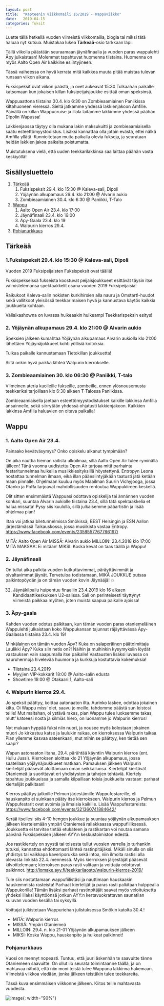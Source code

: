 ```yaml
---
layout: post
title:  "Kapteenin viikkomaili 16/2019 - Wappuviikko"
date:   2019-04-15
categories: fuksit
---
```


Luette tällä hetkellä vuoden viimeistä viikkomailia, blogia tai miksi tätä haluaa nyt kutsua. Muistakaa lukea <b>Tärkeää</b>-osio tarkkaan läpi. 

Tällä viikolla päästään seuraamaan jäynäfinaalia ja vuoden paras wappulehti Äpy julkaistaan! Molemmat tapahtuvat huomenna tiistaina. Huomenna on myös Aalto Open Air kaikkine esiintyjineen.

Tässä vaiheessa on hyvä kerrata mitä kaikkea muuta pitää muistaa tulevan runsaan viikon aikana. 

Fuksispeksit ovat viikon päästä, ja ovet aukeavat 15:30 Tulkaahan paikalle katsomaan kun jokaisen killan fuksipeijaisjoukke esittää oman speksinsä.

Wappuaattona tiistaina 30.4. klo 6:30 on Zombieaamiainen Paniikissa kiltahuoneen vieressä. Sieltä jatkamme yhdessä lakkienjakoon Amfille. Päivällä on killan Wappucruise ja illala laitamme lakkimme yhdessä päähän Dipolin Wapussa!

Lakkienjaossa täytyy olla mukana lakin maksukuitti ja zombieaamiaisella saatu esteettömyystodistus. Lisäksi kannattaa olla jotain evästä, ettei nälkä Amfilla yllätä. Kunnioitetaan muita paikalla olevia fukseja, ja seurataan heidän lakkien jakoa paikalta poistumatta.

Muistutuksena vielä, että uuden teekkarilakkinsa saa laittaa päähän vasta keskiyöllä!

## Sisällysluettelo
1. [Tärkeää](#tarkeaa)
    1. Fuksispeksit 29.4. klo 15:30 @ Kaleva-sali, Dipoli
    2. Yöjäynän alkupamaus 29.4. klo 21:00 @ Alvarin aukio
    3. Zombieaamiainen 30.4. klo 6:30 @ Paniikki, T-Talo
2. [Wappu](#wappu)
    1. Aalto Open Air 23.4. klo 17:00
    2. Jäynäfinaali 23.4. klo 16:00
    3. Äpy-Gaala 23.4. klo 19
    4. Walpurin kierros 29.4.
3. [Pohjanurkkaus](#pohjanurkkaus)

## Tärkeää

### 1.Fuksispeksit 29.4. klo 15:30 @ Kaleva-sali, Dipoli
Vuoden 2019 Fuksipeijaisten Fuksispeksit ovat täällä!

Fuksispekseissä fukseista koostuvat peijaisjoukkueet esittävät täysin itse valmistelemansa spektaakkelit osana vuoden 2019 Fuksipeijaisia!

Raikukoot Kaleva-salin nokisten kurkihirsien alla nauru ja Omstart!-huudot sekä vallitkoot yleisössä teekkarimaisen hyvä ja kannustava käytös kaikkia joukkueita kohtaan.

Väliaikashowna on luvassa huikeaakin huikeampi Teekkarispeksin esitys!

### 2. Yöjäynän alkupamaus 29.4. klo 21:00 @ Alvarin aukio
Speksien jälkeen kumahtaa Yöjäynän alkupamaus Alvarin aukiolla klo 21:00 lähettäen Yöjäynäjokkueet kohti yöllisiä koitoksia.

Tulkaa paikalle kannustamaan Tietokillan joukkuetta!

Siitä onkin hyvä paikka lähteä Walpurin kierrokselle.

### 3. Zombieaamiainen 30. klo 06:30 @ Paniikki, T-talo

Viimeinen ateria kuolleille fukseille, zombeille, ennen ylösnousemusta teekkariksi tarjoillaan klo 6:30 alkaen T-Talossa Paniikissa.

Zombieaamiaisella jaetaan esteettömyystodistukset kaikille lakkinsa Amfilla ansainnelle, sekä siirrytään yhdessä ohjatusti lakkienjakoon. Kaikkien lakkinsa Amfilla haluavien on oltava paikalla!

## Wappu

### 1. Aalto Open Air 23.4.

Painaako kevätväsymys? Onko opiskelu alkanut tympimään? 
 
On aika nauttia hieman raitista ulkoilmaa, sillä Aalto Open Air tulee ryminällä jälleen! Tänä vuonna uudistettu Open Air tarjoaa mitä parhainta festaritunnelmaa huikeilla musiikkiesityksillä höystettynä. Entropyn Leona nostattaa tunnelman ilmaan, eikä illan pääesiintyjäkään taatusti jätä ketään maan pinnalle. Ohjelmaan kuuluu myös Maailman Suurin Vichyjooga, jossa Otanko ja PoRa tarjoavat mahdollisuuden rentoutua Wappukiireen keskellä. 

Olit sitten ensimmäistä Wappuasi odottava opiskelija tai ännännen vuoden konkari, suuntaa Alvarin aukiolle tiistaina 23.4, sillä tätä spektaakkelia et halua missata! Pysy siis kuulolla, sillä julkaisemme pääartistin ja lisää ohjelmaa pian!

Iltaa voi jatkaa biletunnelmissa Smökissä, BEST Helsingin ja ESN Aallon järjestämässä Taikauskossa, jossa musiikista vastaa Entropy.
https://www.facebook.com/events/2358557767766197/

MITÄ: Aalto Open Air
MISSÄ: Alvarin aukio
MILLOIN: 23.4.2018 klo 17:00
MITÄ MAKSAA: Ei mitään!
MIKSI: Koska kevät on taas täällä ja Wappu!

### 2. Jäynäfinaali
On tullut aika palkita vuoden kutkuttavimmat, päräyttävimmät ja oivaltavimmat jäynät. Tervetuloa todistamaan, MIKÄ JOUKKUE putsaa palkintopöydän ja on tämän vuoden kovin Jäynääjä! 💥

32. Jäynäkilpailu huipentuu finaaliin 23.4.2019 klo 16 alkaen Kandidaattikeskuksen U2-salissa. Sali on perinteisesti täyttynyt viimeistä paikkaa myöten, joten muista saapua paikalle ajoissa!

### 3. Äpy-gaala
Kahden vuoden odotus palkitaan, kun tämän vuoden paras otaniemeläinen Wappulehti julkaistaan koko Wappukansan tajunnat räjäyttävässä Äpy-Gaalassa tiistaina 23.4. klo 19! 

Minkälainen on tämän vuoden Äpy? Kuka on salaperäinen päätoimittaja Laulikki Äpy? Kuka siin netis on?! Näihin ja muihinkin kysymyksiin löydät vastauksen vain saapumalla itse paikalle! Vastausten lisäksi luvassa on nauruhermoja hivelevää huumoria ja kurkkuja kostuttavia kokemuksia! 

* Tiistaina 23.4.2019
* Myyjien VIP-kokkarit 18:00 @ Aalto-salin edusta
* Showtime 19:00 @ Otakaari 1, Aalto-sali

### 4. Walpurin kierros 29.4.
Jo speksit päättyy, koittaa aatonaaton ilta. Aurinko laskee, odottaa jokainen kilta. 
Oi Wappu miss’ olet, saavu jo meille, tahdomme päästä sun loistosi teille!
Mut maltahan, oi ystävä rakas, pian Wappu tulee luoksemme takas,
mutt’ katseesi nosta ja silmiäs hiero, on luonamme jo Walpurin kierros!

Nyt mukaan hyppää fuksi niin nuori, ja nousee myös kolostaan jokainen muori
Jo kirkastuu katse ja laulukin raikaa, on kierroksessa Walpurin taikaa.
Pian yllemme kasvaa sateenkaari, mut mihin se päättyy, ken tietää sen saapi?

Wapun aatonaaton iltana, 29.4. pärähtää käyntiin Walpurin kierros (ent. Hullu Jussi). Kierroksen aloittaa klo 21 Yöjäynän alkupamaus, jossa saatellaan yöjäynäjoukkueet matkaan. Pamauksen jälkeen Walpurin kiertelijät pääsevät aloittamaan oman seikkailunsa. Kiertelijät kiertävät Otaniemeä ja suorittavat eri yhdistysten ja tahojen tehtäviä. Kiertely tapahtuu joukkueissa ja samalla kilpaillaan toisia joukkueita vastaan: parhaat kiertelijät palkitaan! 

Kierros päättyy jatkoille Pelmun järjestämille Wappufestareille, eli hauskanpito ei suinkaan pääty itse kierrokseen. Walpurin kierros ja Pelmun Wappufestarit ovat avoimia ja ilmaisia kaikille. Lisää Wappufestareista: https://www.facebook.com/events/321360741884642/

Kerää itsellesi siis 4-10 hengen joukkue ja suuntaa yöjäynän alkupamauksen jälkeen kiertelemään ympäri Otaniemeä railakkaassa wappufiiliksessä. Joukkuetta ei tarvitse tietää etukäteen ja rastikartan voi noutaa samana päivänä Fuksispeksien jälkeen AYY:n keskustoimiston edestä.

Jos rastikiertely on syystä tai toisesta tullut vuosien varrella jo turhankin tutuksi, kannattaa ehdottomasti lähteä rastinpitäjäksi. Mikäli sinulla on siis yhdistys tai vaikkapa kaveriporukka sekä intoa, niin ilmoita rastisi alla olevasta linkistä 22.4. mennessä. Myös kierroksen järjestäjät pääsevät kilvoittelemaan; kierroksen paras rasti valitaan ja voittajia odottavat palkinnot.
http://lomake.ayy.fi/teekkarijaosto/walpurin-kierros-2019/

Tule siis nostattamaan wappufiilistäsi ja nauttimaan hauskaakin hauskemmista rasteista! Parhaat kiertelijät ja paras rasti palkitaan hulppealla Wappukorilla! Tämän lisäksi parhaat rastinpitäjät saavat myös veloituksetta yhdeksi illaksi käyttöönsä jonkun AYY:n kertavuokrattavan saunatilan kuluvan vuoden kesällä tai syksyllä.

Voittajat julkistetaan Wappuriehan julistuksessa Smökin katolta 30.4.!

* MITÄ: Walpurin kierros
* MISSÄ: Ympäri Otaniemeä
* MILLOIN: 29.4. n. klo 21-01 Yöjäynän alkupamauksen jälkeen
* MIKSI: Koska Wappu, hauskanpito ja huikeat palkinnot!

### Pohjanurkkaus
Vuosi on mennyt nopeasti. Tuntuu, että juuri äskenhän te saavuitte tänne Otaniemeen saavuitte. On ollut ilo seurata toimintaanne täällä, ja on mahtavaa nähdä, että niin moni teistä tulee Wappuna lakkinna hakemaan. Viimeistä viikkoa viedään, jonka jälkeen teistäkin tulee teekkareita.

Tässä kuva ensimmäisen viikkonne jälkeen. Kiitos teille mahtavasta vuodesta. 

![image](/kapteeninviikkomaili/assets/201917/fuksit.jpg){: width="90%"}